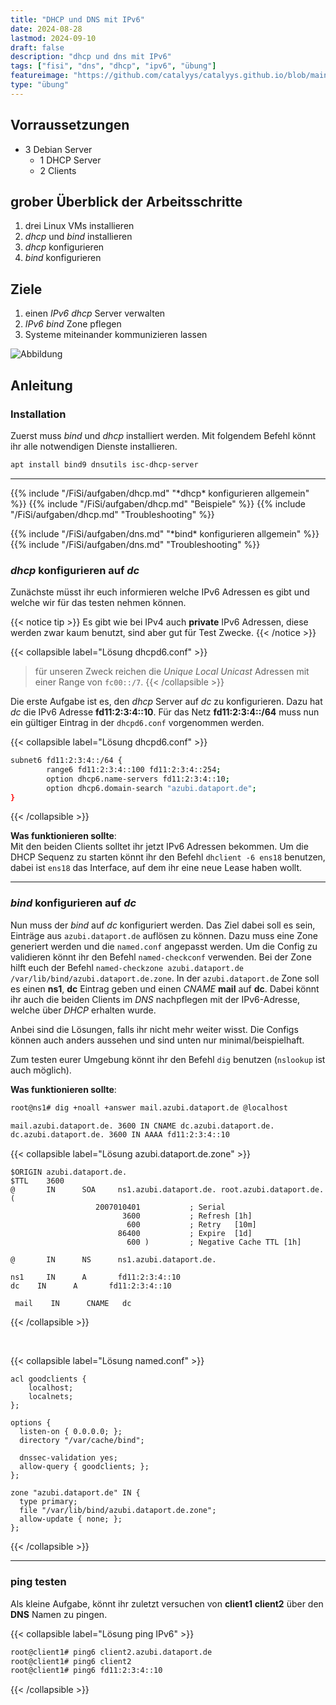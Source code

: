 ```yaml
---
title: "DHCP und DNS mit IPv6"
date: 2024-08-28
lastmod: 2024-09-10
draft: false
description: "dhcp und dns mit IPv6"
tags: ["fisi", "dns", "dhcp", "ipv6", "übung"]
featureimage: "https://github.com/catalyys/catalyys.github.io/blob/main/assets/dhcp_dns_ipv6_azubi.svg?raw=true"
type: "übung"
---
```


## Vorraussetzungen

- 3 Debian Server
	- 1 DHCP Server
	- 2 Clients

## grober Überblick der Arbeitsschritte

1. drei Linux VMs installieren
2. *dhcp* und *bind* installieren
3. *dhcp* konfigurieren
4. *bind* konfigurieren

## Ziele

1. einen *IPv6 dhcp* Server verwalten
2. *IPv6 bind* Zone pflegen
3. Systeme miteinander kommunizieren lassen

![Abbildung](dhcp_dns_ipv6_azubi.svg)

## Anleitung

### Installation

Zuerst muss *bind* und *dhcp* installiert werden. Mit folgendem Befehl könnt ihr alle notwendigen Dienste installieren.

```bash
apt install bind9 dnsutils isc-dhcp-server
```

---

{{% include "/FiSi/aufgaben/dhcp.md" "\*dhcp\* konfigurieren allgemein" %}}
{{% include "/FiSi/aufgaben/dhcp.md" "Beispiele" %}}
{{% include "/FiSi/aufgaben/dhcp.md" "Troubleshooting" %}}

{{% include "/FiSi/aufgaben/dns.md" "\*bind\* konfigurieren allgemein" %}}
{{% include "/FiSi/aufgaben/dns.md" "Troubleshooting" %}}

### *dhcp* konfigurieren auf *dc*

Zunächste müsst ihr euch informieren welche IPv6 Adressen es gibt und welche wir für das testen nehmen können.


{{< notice tip >}}
Es gibt wie bei IPv4 auch **private** IPv6 Adressen, diese werden zwar kaum benutzt, sind aber gut für Test Zwecke.
{{< /notice >}}


{{< collapsible label="Lösung dhcpd6.conf" >}}
>für unseren Zweck reichen die *Unique Local Unicast* Adressen mit einer Range von `fc00::/7`.
{{< /collapsible >}}

Die erste Aufgabe ist es, den *dhcp* Server auf *dc* zu konfigurieren. Dazu hat *dc* die IPv6 Adresse **fd11:2:3:4::10**. 
Für das Netz **fd11:2:3:4::/64** muss nun ein gültiger Eintrag in der `dhcpd6.conf` vorgenommen werden.

{{< collapsible label="Lösung dhcpd6.conf" >}}
 
```bash
subnet6 fd11:2:3:4::/64 {
		range6 fd11:2:3:4::100 fd11:2:3:4::254;
	    option dhcp6.name-servers fd11:2:3:4::10;
	    option dhcp6.domain-search "azubi.dataport.de";
}
```
{{< /collapsible >}}

**Was funktionieren sollte**:<br>
Mit den beiden Clients solltet ihr jetzt IPv6 Adressen bekommen.
Um die DHCP Sequenz zu starten könnt ihr den Befehl `dhclient -6 ens18` benutzen, dabei ist `ens18` das Interface, auf dem ihr eine neue Lease haben wollt.

---

### *bind* konfigurieren auf *dc*

Nun muss der *bind* auf *dc* konfiguriert werden. Das Ziel dabei soll es sein, Einträge aus `azubi.dataport.de` auflösen zu können. Dazu muss eine Zone generiert werden und die `named.conf` angepasst werden.
Um die Config zu validieren könnt ihr den Befehl `named-checkconf` verwenden. Bei der Zone hilft euch der Befehl `named-checkzone azubi.dataport.de /var/lib/bind/azubi.dataport.de.zone`.
In der `azubi.dataport.de` Zone soll es einen **ns1**, **dc** Eintrag geben und einen *CNAME* **mail** auf **dc**.
Dabei könnt ihr auch die beiden Clients im *DNS* nachpflegen mit der IPv6-Adresse, welche über *DHCP* erhalten wurde.

Anbei sind die Lösungen, falls ihr nicht mehr weiter wisst. Die Configs können auch anders aussehen und sind unten nur minimal/beispielhaft.

Zum testen eurer Umgebung könnt ihr den Befehl `dig` benutzen (`nslookup` ist auch möglich).

**Was funktionieren sollte**:

```bash
root@ns1# dig +noall +answer mail.azubi.dataport.de @localhost

mail.azubi.dataport.de. 3600 IN CNAME dc.azubi.dataport.de.
dc.azubi.dataport.de. 3600 IN AAAA fd11:2:3:4::10
```

{{< collapsible label="Lösung azubi.dataport.de.zone" >}}
```dns
$ORIGIN azubi.dataport.de.
$TTL    3600
@       IN      SOA     ns1.azubi.dataport.de. root.azubi.dataport.de. (
                   2007010401           ; Serial
                         3600           ; Refresh [1h]
                          600           ; Retry   [10m]
                        86400           ; Expire  [1d]
                          600 )         ; Negative Cache TTL [1h]

@       IN      NS      ns1.azubi.dataport.de.

ns1     IN      A       fd11:2:3:4::10
dc    IN      A       fd11:2:3:4::10

 mail    IN      CNAME   dc
```
{{< /collapsible >}}

<br>

{{< collapsible label="Lösung named.conf" >}}

```dns
acl goodclients {
    localhost;
    localnets;
};

options {
  listen-on { 0.0.0.0; };
  directory "/var/cache/bind";

  dnssec-validation yes;
  allow-query { goodclients; };
};

zone "azubi.dataport.de" IN {
  type primary;
  file "/var/lib/bind/azubi.dataport.de.zone";
  allow-update { none; };
};
```
{{< /collapsible >}}

---

### ping testen

Als kleine Aufgabe, könnt ihr zuletzt versuchen von **client1** **client2** über den **DNS** Namen zu pingen.

{{< collapsible label="Lösung ping IPv6" >}}
```bash
root@client1# ping6 client2.azubi.dataport.de
root@client1# ping6 client2
root@client1# ping6 fd11:2:3:4::10
```
{{< /collapsible >}}


